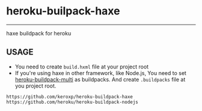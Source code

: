 # heroku-builpack-haxe
---
haxe buildpack for heroku

## USAGE

- You need to create `build.hxml` file at your project root
- If you're using haxe in other framework, like Node.js, You need to set [heroku-buildpack-multi](https://github.com/ddollar/heroku-buildpack-multi) as buildpacks. And create `.buildpacks` file at you project root.

```.buildpacks:txt
https://github.com/keroxp/heroku-buildpack-haxe
https://github.com/heroku/heroku-buildpack-nodejs
```